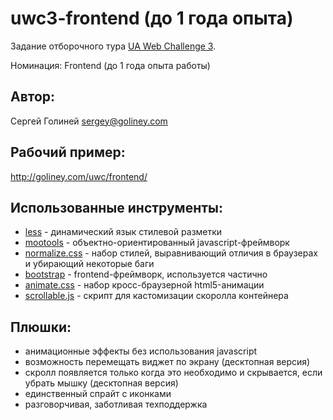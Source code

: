 uwc3-frontend (до 1 года опыта)
===============================

Задание отборочного тура [UA Web Challenge 3](http://iii.uwc.org.ua/). 

Номинация: Frontend (до 1 года опыта работы)


Автор:
------

Сергей Голиней
sergey@goliney.com


Рабочий пример:
---------------

http://goliney.com/uwc/frontend/


Использованные инструменты:
---------------------------

+ [less](http://lesscss.org/) - динамический язык стилевой разметки
+ [mootools](http://mootools.net/) - объектно-ориентированный javascript-фреймворк
+ [normalize.css](http://necolas.github.com/normalize.css/) - набор стилей, выравнивающий отличия в браузерах и убирающий некоторые баги
+ [bootstrap](http://twitter.github.com/bootstrap/) - frontend-фреймворк, используется частично
+ [animate.css](http://daneden.me/animate/) - набор кросс-браузерной html5-анимации
+ [scrollable.js](http://mootools.net/forge/p/scrollable) - скрипт для кастомизации скоролла контейнера


Плюшки:
-------

+ анимационные эффекты без использования javascript
+ возможность перемещать виджет по экрану (десктопная версия)
+ скролл появляется только когда это необходимо и скрывается, если убрать мышку (десктопная версия)
+ единственный спрайт с иконками
+ разговорчивая, заботливая техподдержка